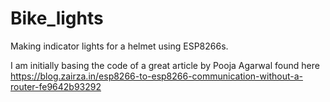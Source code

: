 # Bike_lights
Making indicator lights for a helmet using ESP8266s.

I am initially basing the code of a great article by Pooja Agarwal found here https://blog.zairza.in/esp8266-to-esp8266-communication-without-a-router-fe9642b93292
